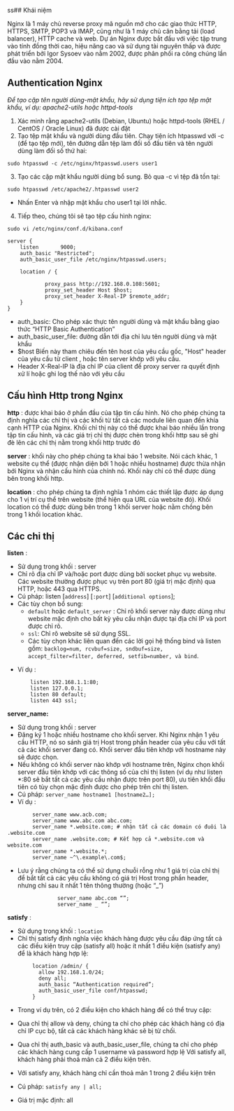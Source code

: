 ss## Khái niệm

Nginx là 1 máy chủ reverse proxy mã nguồn mở cho các giao thức HTTP, HTTPS, SMTP, POP3 và IMAP, cũng như là 1 máy chủ cân bằng tải (load balancer), HTTP cache và web. Dự án Nginx được bắt đầu với việc tập trung vào tính đồng thời cao, hiệu năng cao và sử dụng tài nguyên thấp và được phát triển bởi Igor Sysoev vào nằm 2002, được phân phối ra công chúng lần đầu vào nằm 2004.
## Authentication Nginx
*Để tạo cặp tên người dùng-mật khẩu, hãy sử dụng tiện ích tạo tệp mật khẩu, ví dụ: apache2-utils hoặc httpd-tools*
1. Xác minh rằng apache2-utils (Debian, Ubuntu) hoặc httpd-tools (RHEL / CentOS / Oracle Linux) đã được cài đặt
2. Tạo tệp mật khẩu và người dùng đầu tiên. Chạy tiện ích htpasswd với -c (để tạo tệp mới), tên đường dẫn tệp làm đối số đầu tiên và tên người dùng làm đối số thứ hai: 
```console
sudo htpasswd -c /etc/nginx/htpasswd.users user1
```
3. Tạo các cặp mật khẩu người dùng bổ sung. Bỏ qua -c vì tệp đã tồn tại:
```console
sudo htpasswd /etc/apache2/.htpasswd user2
```
- Nhấn Enter và nhập mật khẩu cho user1 tại lời nhắc.
4. Tiếp theo, chúng tôi sẽ tạo tệp cấu hình nginx:
```console
sudo vi /etc/nginx/conf.d/kibana.conf
```
```console
server {
    listen       9000;
    auth_basic "Restricted";
    auth_basic_user_file /etc/nginx/htpasswd.users;
    
    location / {
           
            proxy_pass http://192.168.0.108:5601;
            proxy_set_header Host $host;
            proxy_set_header X-Real-IP $remote_addr;
    }
}
```
- auth_basic: Cho phép xác thực tên người dùng và mật khẩu bằng giao thức “HTTP Basic Authentication”
- auth_basic_user_file: đường dẫn tới địa chỉ lưu tên người dùng và mật khẩu
- $host Biến này tham chiêu đến tên host của yêu cầu gốc, "Host" header của yêu cầu từ client , hoặc tên server khớp với yêu cầu. 
- Header X-Real-IP là địa chỉ IP của client để proxy server ra quyết định xử lí hoặc ghi log thế nào với yêu cầu

## Cấu hình Http trong Nginx

**http** : được khai báo ở phần đầu của tập tin cấu hình. Nó cho phép chúng ta định nghĩa các chỉ thị và các khối từ tất cả các module liên quan đến khía cạnh HTTP của Nginx. Khối chỉ thị này có thể được khai báo nhiều lần trong tập tin cấu hình, và các giá trị chỉ thị được chèn trong khối http sau sẽ ghi đè lên các chỉ thị nằm trong khối http trước đó

**server** : khối này cho phép chúng ta khai báo 1 website. Nói cách khác, 1 website cụ thể (được nhận diện bởi 1 hoặc nhiều hostname) được thừa nhận bới Nginx và nhận cấu hình của chính nó. Khối này chỉ có thể được dùng bên trong khối http.

**location** : cho phép chúng ta định nghĩa 1 nhóm các thiết lập được áp dụng cho 1 vị trí cụ thể trên website (thể hiện qua URL của website đó). Khối location có thể được dùng bên trong 1 khối server hoặc nằm chồng bên trong 1 khối location khác.

## Các chỉ thị
**listen** :
- Sử dụng trong khối : server
- Chỉ rõ địa chỉ IP và/hoặc port được dùng bởi socket phục vụ website. Các website thường được phục vụ trên port 80 (giá trị mặc định) qua HTTP, hoặc 443 qua HTTPS.
- Cú pháp: listen [```address```] [```:port```] [```additional options```]; 
- Các tùy chọn bổ sung:
    - ```default``` hoặc ```default_server``` : Chỉ rõ khối server này được dùng như website mặc định cho bất kỳ yêu cầu nhận được tại địa chỉ IP và port được chỉ rõ.
    - ```ssl```: Chỉ rõ website sẽ sử dụng SSL.
    - Các tùy chọn khác liên quan đến các lời gọi hệ thống bind và listen gồm: ```backlog=num, rcvbuf=size, sndbuf=size, accept_filter=filter, deferred, setfib=number, và bind```.
* Ví dụ :
    ```console
        listen 192.168.1.1:80;
        listen 127.0.0.1;
        listen 80 default;
        listen 443 ssl;
    ```
**server_name:**
- Sử dụng trong khối : server
- Đăng ký 1 hoặc nhiều hostname cho khối server. Khi Nginx nhận 1 yêu cầu HTTP, nó so sánh giá trị Host trong phần header của yêu cầu với tất cả các khối server đang có. Khối server đầu tiên khớp với hostname này sẽ được chọn.
- Nếu không có khối server nào khớp với hostname trên, Nginx chọn khối server đầu tiên khớp với các thông số của chỉ thị listen (ví dụ như listen *:80 sẽ bắt tất cả các yêu cầu nhận được trên port 80), ưu tiên khối đầu tiên có tùy chọn mặc định được cho phép trên chỉ thị listen.
- Cú pháp: ```server_name hostname1 [hostname2…];```
- Ví dụ :
```console
        server_name www.acb.com;
        server_name www.abc.com abc.com;
        server_name *.website.com; # nhận tất cả các domain có đuôi là .website.com
        server_name .website.com; # Kết hợp cả *.website.com và website.com
        server_name *.website.*;
        server_name ~^\.example\.com$;
```
- Lưu ý rằng chúng ta có thể sử dụng chuỗi rỗng như 1 giá trị của chỉ thị để bắt tất cả các yêu cầu không có giá trị Host trong phần header, nhưng chỉ sau ít nhất 1 tên thông thường (hoặc “_”)
```console
                server_name abc.com “”;
                server_name _ “”;
```

**satisfy** :

- Sử dụng trong khối : ```location```
- Chỉ thị satisfy định nghĩa việc khách hàng được yêu cầu đáp ứng tất cả các điều kiện truy cập (satisfy all) hoặc ít nhất 1 điều kiện (satisfy any) để là khách hàng hợp lệ:
```connsole
        location /admin/ {
          allow 192.168.1.0/24;
          deny all;
          auth_basic “Authentication required”;
          auth_basic_user_file conf/htpasswd;
        }
```
- Trong ví dụ trên, có 2 điều kiện cho khách hàng để có thể truy cập:

- Qua chỉ thị allow và deny, chúng ta chỉ cho phép các khách hàng có địa chỉ IP cục bộ, tất cả các khách hàng khác sẽ bị từ chối.
- Qua chỉ thị auth_basic và auth_basic_user_file, chúng ta chỉ cho phép các khách hàng cung cấp 1 username và password hợp lệ
Với satisfy all, khách hàng phải thoả mãn cả 2 điều kiện trên.

- Với satisfy any, khách hàng chỉ cần thoả mãn 1 trong 2 điều kiện trên

- Cú pháp: ```satisfy any | all;```

- Giá trị mặc định: all
